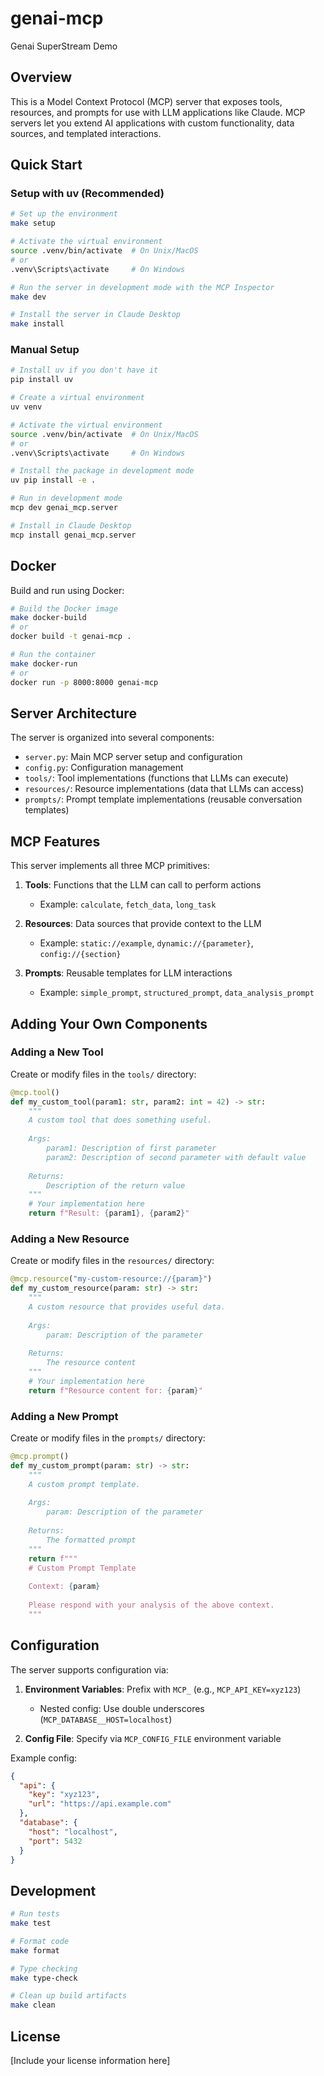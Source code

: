 # genai-mcp

Genai SuperStream Demo

## Overview

This is a Model Context Protocol (MCP) server that exposes tools, resources, and prompts for use with LLM applications like Claude. MCP servers let you extend AI applications with custom functionality, data sources, and templated interactions.

## Quick Start

### Setup with uv (Recommended)

```bash
# Set up the environment
make setup

# Activate the virtual environment
source .venv/bin/activate  # On Unix/MacOS
# or
.venv\Scripts\activate     # On Windows

# Run the server in development mode with the MCP Inspector
make dev

# Install the server in Claude Desktop
make install
```

### Manual Setup

```bash
# Install uv if you don't have it
pip install uv

# Create a virtual environment
uv venv

# Activate the virtual environment
source .venv/bin/activate  # On Unix/MacOS
# or
.venv\Scripts\activate     # On Windows

# Install the package in development mode
uv pip install -e .

# Run in development mode
mcp dev genai_mcp.server

# Install in Claude Desktop
mcp install genai_mcp.server
```

## Docker

Build and run using Docker:

```bash
# Build the Docker image
make docker-build
# or
docker build -t genai-mcp .

# Run the container
make docker-run
# or
docker run -p 8000:8000 genai-mcp
```

## Server Architecture

The server is organized into several components:

- `server.py`: Main MCP server setup and configuration
- `config.py`: Configuration management
- `tools/`: Tool implementations (functions that LLMs can execute)
- `resources/`: Resource implementations (data that LLMs can access)
- `prompts/`: Prompt template implementations (reusable conversation templates)

## MCP Features

This server implements all three MCP primitives:

1. **Tools**: Functions that the LLM can call to perform actions
   - Example: `calculate`, `fetch_data`, `long_task`

2. **Resources**: Data sources that provide context to the LLM
   - Example: `static://example`, `dynamic://{parameter}`, `config://{section}`

3. **Prompts**: Reusable templates for LLM interactions
   - Example: `simple_prompt`, `structured_prompt`, `data_analysis_prompt`

## Adding Your Own Components

### Adding a New Tool

Create or modify files in the `tools/` directory:

```python
@mcp.tool()
def my_custom_tool(param1: str, param2: int = 42) -> str:
    """
    A custom tool that does something useful.
    
    Args:
        param1: Description of first parameter
        param2: Description of second parameter with default value
        
    Returns:
        Description of the return value
    """
    # Your implementation here
    return f"Result: {param1}, {param2}"
```

### Adding a New Resource

Create or modify files in the `resources/` directory:

```python
@mcp.resource("my-custom-resource://{param}")
def my_custom_resource(param: str) -> str:
    """
    A custom resource that provides useful data.
    
    Args:
        param: Description of the parameter
        
    Returns:
        The resource content
    """
    # Your implementation here
    return f"Resource content for: {param}"
```

### Adding a New Prompt

Create or modify files in the `prompts/` directory:

```python
@mcp.prompt()
def my_custom_prompt(param: str) -> str:
    """
    A custom prompt template.
    
    Args:
        param: Description of the parameter
        
    Returns:
        The formatted prompt
    """
    return f"""
    # Custom Prompt Template
    
    Context: {param}
    
    Please respond with your analysis of the above context.
    """
```

## Configuration

The server supports configuration via:

1. **Environment Variables**: Prefix with `MCP_` (e.g., `MCP_API_KEY=xyz123`)
   - Nested config: Use double underscores (`MCP_DATABASE__HOST=localhost`)

2. **Config File**: Specify via `MCP_CONFIG_FILE` environment variable

Example config:

```json
{
  "api": {
    "key": "xyz123",
    "url": "https://api.example.com"
  },
  "database": {
    "host": "localhost",
    "port": 5432
  }
}
```

## Development

```bash
# Run tests
make test

# Format code
make format

# Type checking
make type-check

# Clean up build artifacts
make clean
```

## License

[Include your license information here]